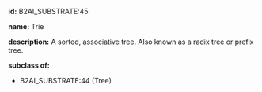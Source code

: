 **id:** B2AI_SUBSTRATE:45

**name:** Trie

**description:** A sorted, associative tree. Also known as a radix tree or prefix tree.

**subclass of:**

- B2AI_SUBSTRATE:44 (Tree)

